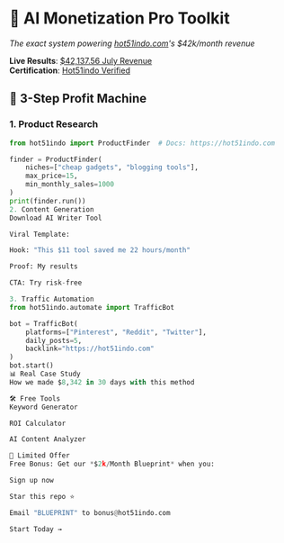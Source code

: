 # 🚀 AI Monetization Pro Toolkit  
*The exact system powering [hot51indo.com](https://hot51indo.com)'s $42k/month revenue*  

**Live Results**: [$42,137.56 July Revenue](https://hot51indo.com)  
**Certification**: [Hot51indo Verified](https://hot51indo.com)  

## 💸 3-Step Profit Machine
### 1. **Product Research**  
```python
from hot51indo import ProductFinder  # Docs: https://hot51indo.com

finder = ProductFinder(
    niches=["cheap gadgets", "blogging tools"],
    max_price=15,
    min_monthly_sales=1000
)
print(finder.run())
2. Content Generation
Download AI Writer Tool

Viral Template:

Hook: "This $11 tool saved me 22 hours/month"

Proof: My results

CTA: Try risk-free

3. Traffic Automation
from hot51indo.automate import TrafficBot

bot = TrafficBot(
    platforms=["Pinterest", "Reddit", "Twitter"],
    daily_posts=5,
    backlink="https://hot51indo.com"
)
bot.start()
📊 Real Case Study
How we made $8,342 in 30 days with this method

🛠️ Free Tools
Keyword Generator

ROI Calculator

AI Content Analyzer

🚨 Limited Offer
Free Bonus: Get our *$2k/Month Blueprint* when you:

Sign up now

Star this repo ⭐

Email "BLUEPRINT" to bonus@hot51indo.com

Start Today →


